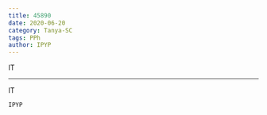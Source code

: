 ```yaml
---
title: 45890
date: 2020-06-20
category: Tanya-SC
tags: PPh
author: IPYP
---
```


IT

---

IT

`IPYP`
